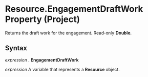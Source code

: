 
# Resource.EngagementDraftWork Property (Project)

Returns the draft work for the engagement. Read-only  **Double**.


## Syntax

 _expression_ . **EngagementDraftWork**

 _expression_ A variable that represents a **Resource** object.


